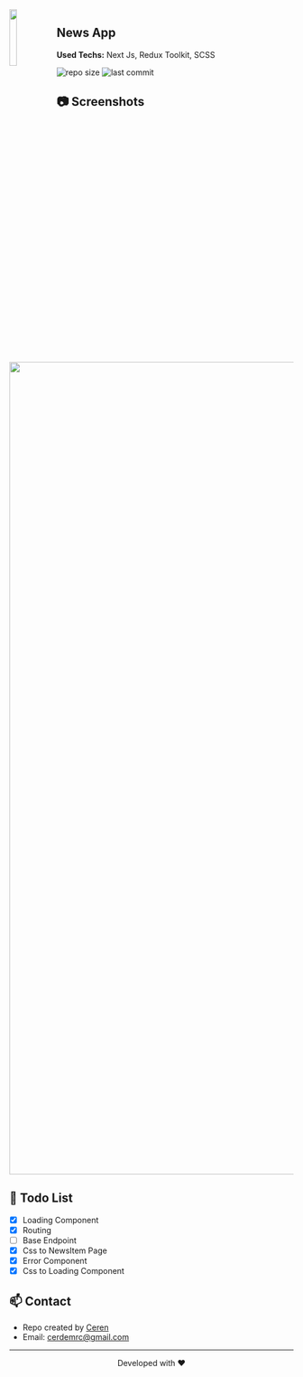 
<img align="left" src="https://media.giphy.com/media/Z96Ax1zh5aSsHczGve/giphy.gif" width="16%"> 
  
<h2>News App</h2>
<p><strong>Used Techs:</strong> Next Js, Redux Toolkit, SCSS</p>
  
![repo size](https://img.shields.io/github/repo-size/cerdemrc/next-news-app?style=plastic)
![last commit](https://img.shields.io/github/last-commit/cerdemrc/next-news-app?style=plastic)

## :camera: Screenshots

<img width="1438" src="https://user-images.githubusercontent.com/40372039/152335950-7012761f-687c-448a-9f0a-a46725367f77.png">

## :blossom: Todo List

- [x]  Loading Component
- [x]  Routing
- [ ]  Base Endpoint
- [x]  Css to NewsItem Page
- [x]  Error Component
- [x]  Css to Loading Component

## :mailbox: Contact

* Repo created by [Ceren](https://github.com/cerdemrc)
* Email: cerdemrc@gmail.com

<hr/>
<p align="center">
Developed with ❤️
</p>
